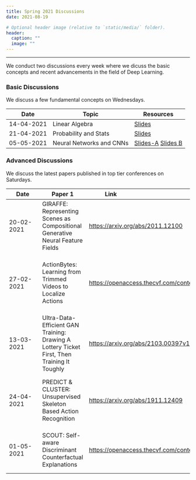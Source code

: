 ```yaml
---
title: Spring 2021 Discussions
date: 2021-08-19

# Optional header image (relative to `static/media/` folder).
header:
  caption: ""
  image: ""
---
```

---------------------------
We conduct two discussions every week where we dicuss the basic concepts and recent advancements in the field of Deep Learning.

### Basic Discussions

We discuss a few fundamental concepts on Wednesdays.

|     Date      |               Topic               |    Resources   |
| --------------| ----------------------------------|----------------|
| 14-04-2021    | Linear Algebra                    | [Slides](https://docs.google.com/presentation/d/1rHrOqCQUuqUuKzB_BmXECXc0yC0IXJXdsym35gNJQlY/edit?usp=sharing)    |
| 21-04-2021    | Probability and Stats             | [Slides](https://drive.google.com/file/d/1l6DZk87_LxOqlfuDejCd2p7bkndRplDk/view?usp=sharing)    |
| 05-05-2021    | Neural Networks and CNNs          | [Slides-A](https://drive.google.com/file/d/1S1KvnC3avYr7I9PiI4FvC_aMg4TkLzON/view?usp=sharing) [Slides B](https://drive.google.com/file/d/1wXTUzBxQBwLQvrtZOudMDva_r1E_U8SG/view?usp=sharing)    |

### Advanced Discussions

We discuss the latest papers published in top tier conferences on Saturdays.

|<div style="width:75px">Date</div>| Paper 1                                           |<div style="width:120px">Link</div>| Paper 2                                           |<div style="width:120px">Link</div>|
|------------ |-------------------------------------------------------------------------- |---------------------------------- |---------------------------------------------------------------------------------------------------------------------------  |-----------------------------------  |
| 20-02-2021            | GIRAFFE: Representing Scenes as Compositional Generative Neural Feature Fields                        | https://arxiv.org/abs/2011.12100  | Swapping Autoencoder for Deep Image Manipulation  | https://taesung.me/SwappingAutoencoder/   |
| 27-02-2021  | ActionBytes: Learning from Trimmed Videos to Localize Actions                 | https://openaccess.thecvf.com/content_CVPR_2020/papers/Jain_ActionBytes_Learning_From_Trimmed_Videos_to_Localize_Actions_CVPR_2020_paper.pdf  | The Importance of Modeling Data Missingness in Algorithmic Fairness: A Causal Perspective         | https://arxiv.org/abs/2012.11448    |
| 13-03-2021  | Ultra-Data-Efficient GAN Training: Drawing A Lottery Ticket First, Then Training It Toughly                 | https://arxiv.org/abs/2103.00397v1  | An Image is Worth 16x16 Words: Transformers for Image Recognition at Scale | https://arxiv.org/abs/2010.11929   |
| 24-04-2021  | PREDICT & CLUSTER: Unsupervised Skeleton Based Action Recognition              | https://arxiv.org/abs/1911.12409   | Dynamic Convolutions: Exploiting Spatial Sparsity for Faster Inference         | https://arxiv.org/abs/1912.03203 |
| 01-05-2021  | SCOUT: Self-aware Discriminant Counterfactual Explanations              | https://openaccess.thecvf.com/content_CVPR_2020/papers/Wang_SCOUT_Self-Aware_Discriminant_Counterfactual_Explanations_CVPR_2020_paper.pdf   | High-performance brain-to-text communication via imagined handwriting         | https://www.biorxiv.org/content/10.1101/2020.07.01.183384v1.full.pdf  |



